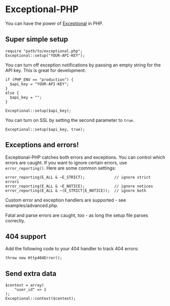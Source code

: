 # Exceptional-PHP

You can have the power of [Exceptional](http://getexceptional.com) in PHP.

## Super simple setup

    require "path/to/exceptional.php";
    Exceptional::setup("YOUR-API-KEY");

You can turn off exception notifications by passing an empty string for the API key.  This is great for development.

    if (PHP_ENV == "production") {
      $api_key = "YOUR-API-KEY";
    }
    else {
      $api_key = "";
    }

    Exceptional::setup($api_key);

You can turn on SSL by setting the second parameter to `true`.

    Exceptional::setup($api_key, true);

## Exceptions and errors!

Exceptional-PHP catches both errors and exceptions. You can control which errors are caught. If you want to ignore certain errors, use `error_reporting()`. Here are some common settings:

    error_reporting(E_ALL & ~E_STRICT);             // ignore strict errors
    error_reporting(E_ALL & ~E_NOTICE);             // ignore notices
    error_reporting(E_ALL & ~(E_STRICT|E_NOTICE));  // ignore both

Custom error and exception handlers are supported - see examples/advanced.php.

Fatal and parse errors are caught, too - as long the setup file parses correctly.

## 404 support

Add the following code to your 404 handler to track 404 errors:

    throw new Http404Error();

## Send extra data

    $context = array(
        "user_id" => 1
    );
    Exceptional::context($context);
